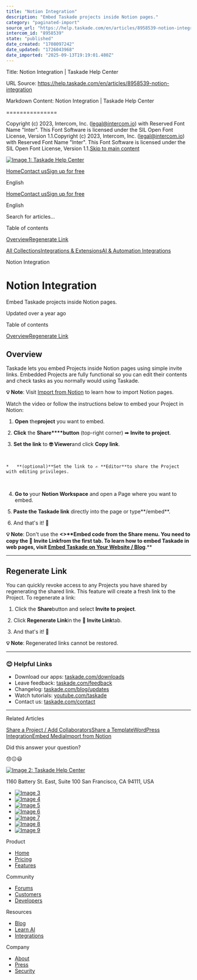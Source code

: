 ```yaml
---
title: "Notion Integration"
description: "Embed Taskade projects inside Notion pages."
category: "paginated-import"
source_url: "https://help.taskade.com/en/articles/8958539-notion-integration"
intercom_id: "8958539"
state: "published"
date_created: "1708097242"
date_updated: "1726043968"
date_imported: "2025-09-13T19:19:01.480Z"
---
```


Title: Notion Integration | Taskade Help Center

URL Source: https://help.taskade.com/en/articles/8958539-notion-integration

Markdown Content:
Notion Integration | Taskade Help Center

===============

Copyright (c) 2023, Intercom, Inc. (legal@intercom.io) with Reserved Font Name "Inter". This Font Software is licensed under the SIL Open Font License, Version 1.1.Copyright (c) 2023, Intercom, Inc. (legal@intercom.io) with Reserved Font Name "Inter". This Font Software is licensed under the SIL Open Font License, Version 1.1.[Skip to main content](https://help.taskade.com/en/articles/8958539-notion-integration#main-content)

[![Image 1: Taskade Help Center](https://downloads.intercomcdn.com/i/o/490280/d14603621e78c833c2d0e66f/2d1230f35f3009fff25b2989e93312a5.png)](https://help.taskade.com/en/)

[Home](https://www.taskade.com/)[Contact us](https://www.taskade.com/contact)[Sign up for free](https://www.taskade.com/signup)

English

[Home](https://www.taskade.com/)[Contact us](https://www.taskade.com/contact)[Sign up for free](https://www.taskade.com/signup)

English

Search for articles... 

Table of contents

[Overview](https://help.taskade.com/en/articles/8958539-notion-integration#h_e4c3a7d86f)[Regenerate Link](https://help.taskade.com/en/articles/8958539-notion-integration#h_9e5ce68e00)

[All Collections](https://help.taskade.com/en/)[Integrations & Extensions](https://help.taskade.com/en/collections/8400831-integrations-extensions)[AI & Automation Integrations](https://help.taskade.com/en/collections/11182289-ai-automation-integrations)

Notion Integration

Notion Integration
==================

Embed Taskade projects inside Notion pages.

Updated over a year ago

Table of contents

[Overview](https://help.taskade.com/en/articles/8958539-notion-integration#h_e4c3a7d86f)[Regenerate Link](https://help.taskade.com/en/articles/8958539-notion-integration#h_9e5ce68e00)

**Overview**
------------

Taskade lets you embed Projects inside Notion pages using simple invite links. Embedded Projects are fully functional so you can edit their contents and check tasks as you normally would using Taskade.

**💡 Note**: Visit [Import from Notion](https://intercom.help/taskade/en/articles/8958592) to learn how to import Notion pages.

Watch the video or follow the instructions below to embed your Project in Notion:

1.   **Open** the**project** you want to embed.

​ 
2.   **Click** the **Share****button** (top-right corner) ➡ **Invite to project**.

​ 
3.   **Set the link** to **🤓 Viewer**and click **Copy link**.

​ 

    *   **(optional)**Set the link to ✍️ **Editor**to share the Project with editing privileges.

​ 

4.   **Go to** your **Notion Workspace** and open a Page where you want to embed.

​ 
5.   **Paste the Taskade link** directly into the page or type**/embed**.

​ 
6.   And that's it! 🥳 

**💡 Note**: Don't use the **<>****Embed** code from the Share menu. You need to copy the 🔗 **Invite Link**from the first tab. To learn how to embed Taskade in web pages, visit [Embed Taskade on Your Website / Blog](https://help.taskade.com/en/articles/8958448-embed-taskade)**.**

* * *

**Regenerate Link**
-------------------

You can quickly revoke access to any Projects you have shared by regenerating the shared link. This feature will create a fresh link to the Project. To regenerate a link:

1.   Click the **Share**button and select **Invite to project**.

​ 
2.   Click **Regenerate Link**in the **🔗 Invite Link**tab.

​ 
3.   And that's it! 🥳 

**💡 Note**: Regenerated links cannot be restored.

* * *

### **😊 Helpful Links**

*   Download our apps: [taskade.com/downloads](https://taskade.com/downloads) 
*   Leave feedback: [taskade.com/feedback](https://taskade.com/feedback) 
*   Changelog: [taskade.com/blog/updates](https://taskade.com/blog/updates) 
*   Watch tutorials: [youtube.com/taskade](https://youtube.com/taskade) 
*   Contact us: [taskade.com/contact](https://taskade.com/contact) 

* * *

Related Articles

[Share a Project / Add Collaborators](https://help.taskade.com/en/articles/8958373-share-a-project-add-collaborators)[Share a Template](https://help.taskade.com/en/articles/8958397-share-a-template)[WordPress Integration](https://help.taskade.com/en/articles/8958481-wordpress-integration)[Embed Media](https://help.taskade.com/en/articles/8958518-embed-media)[Import from Notion](https://help.taskade.com/en/articles/8958592-import-from-notion)

Did this answer your question?

😞😐😃

[![Image 2: Taskade Help Center](https://downloads.intercomcdn.com/i/o/566097/5267af56373cca21ec2cea67/2d1230f35f3009fff25b2989e93312a5.png)](https://help.taskade.com/en/)

11‌60 Battery St. East, Suite 100 San‌ Francisco, CA 94111, USA

*   [![Image 3](https://intercom.help/taskade/assets/svg/icon:social-linkedin/ffffff)](https://www.linkedin.com/company/taskade/)
*   [![Image 4](https://intercom.help/taskade/assets/svg/icon:social-facebook/ffffff)](https://www.facebook.com/taskade)
*   [![Image 5](https://intercom.help/taskade/assets/svg/icon:social-github/ffffff)](https://github.com/taskade)
*   [![Image 6](https://intercom.help/taskade/assets/svg/icon:social-instagram/ffffff)](https://www.instagram.com/taskade)
*   [![Image 7](https://intercom.help/taskade/assets/svg/icon:social-youtube/ffffff)](https://www.youtube.com/taskade)
*   [![Image 8](https://intercom.help/taskade/assets/svg/icon:social-reddit/ffffff)](https://www.reddit.com/r/taskade)
*   [![Image 9](https://intercom.help/taskade/assets/svg/icon:social-twitter-x/ffffff)](https://www.twitter.com/taskade)

Product

*   [Home](https://www.taskade.com/)
*   [Pricing](https://www.taskade.com/pricing)
*   [Features](https://www.taskade.com/features)

Community

*   [Forums](https://www.taskade.com/community)
*   [Customers](https://taskade.com/reviews)
*   [Developers](https://developers.taskade.com/)

Resources

*   [Blog](https://www.taskade.com/blog/)
*   [Learn AI](https://www.taskade.com/learn)
*   [Integrations](https://www.taskade.com/integrations)

Company

*   [About](https://www.taskade.com/about)
*   [Press](https://www.taskade.com/press)
*   [Security](https://www.taskade.com/security)
